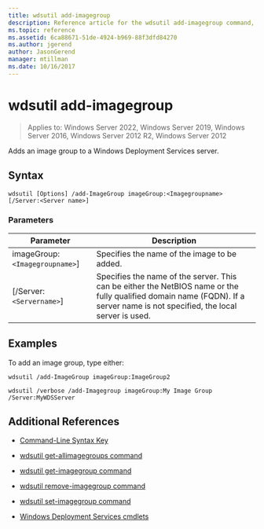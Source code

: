 ```yaml
---
title: wdsutil add-imagegroup
description: Reference article for the wdsutil add-imagegroup command, which adds an image group to a Windows Deployment Services server.
ms.topic: reference
ms.assetid: 6ca88671-51de-4924-b969-88f3dfd84270
ms.author: jgerend
author: JasonGerend
manager: mtillman
ms.date: 10/16/2017
---
```


# wdsutil add-imagegroup

>Applies to: Windows Server 2022, Windows Server 2019, Windows Server 2016, Windows Server 2012 R2, Windows Server 2012

Adds an image group to a Windows Deployment Services server.

## Syntax

```
wdsutil [Options] /add-ImageGroup imageGroup:<Imagegroupname> [/Server:<Server name>]
```

### Parameters

| Parameter | Description |
|--|--|
| imageGroup:`<Imagegroupname>`] | Specifies the name of the image to be added. |
| [/Server:`<Servername>`] | Specifies the name of the server. This can be either the NetBIOS name or the fully qualified domain name (FQDN). If a server name is not specified, the local server is used. |

## Examples

To add an image group, type either:

```
wdsutil /add-ImageGroup imageGroup:ImageGroup2
```

```
wdsutil /verbose /add-Imagegroup imageGroup:My Image Group /Server:MyWDSServer
```

## Additional References

- [Command-Line Syntax Key](command-line-syntax-key.md)

- [wdsutil get-allimagegroups command](wdsutil-get-allimagegroups.md)

- [wdsutil get-imagegroup command](wdsutil-get-imagegroup.md)

- [wdsutil remove-imagegroup command](wdsutil-remove-imagegroup.md)

- [wdsutil set-imagegroup command](wdsutil-set-imagegroup.md)

- [Windows Deployment Services cmdlets](/powershell/module/wds)
